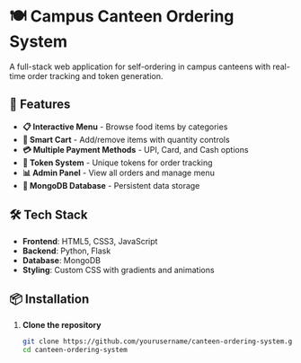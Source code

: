 # 🍽️ Campus Canteen Ordering System

A full-stack web application for self-ordering in campus canteens with real-time order tracking and token generation.

## 🚀 Features

- **📋 Interactive Menu** - Browse food items by categories
- **🛒 Smart Cart** - Add/remove items with quantity controls
- **💳 Multiple Payment Methods** - UPI, Card, and Cash options
- **🎫 Token System** - Unique tokens for order tracking
- **📊 Admin Panel** - View all orders and manage menu
- **💾 MongoDB Database** - Persistent data storage

## 🛠️ Tech Stack

- **Frontend**: HTML5, CSS3, JavaScript
- **Backend**: Python, Flask
- **Database**: MongoDB
- **Styling**: Custom CSS with gradients and animations

## 📦 Installation

1. **Clone the repository**
   ```bash
   git clone https://github.com/yourusername/canteen-ordering-system.git
   cd canteen-ordering-system